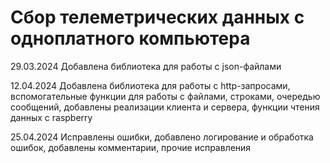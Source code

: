 # Сбор телеметрических данных с одноплатного компьютера

29.03.2024 Добавлена библиотека для работы с json-файлами

12.04.2024 Добавлена библиотека для работы с http-запросами, вспомогательные функции для работы с файлами, строками, очередью сообщений, добавлены реализации клиента и сервера, функции чтения данных с raspberry

25.04.2024 Исправлены ошибки, добавлено логирование и обработка ошибок, добавлены комментарии, прочие исправления
